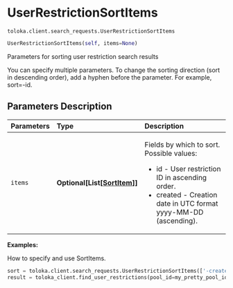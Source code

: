 # UserRestrictionSortItems
`toloka.client.search_requests.UserRestrictionSortItems`

```python
UserRestrictionSortItems(self, items=None)
```

Parameters for sorting user restriction search results


You can specify multiple parameters.
To change the sorting direction (sort in descending order), add a hyphen before the parameter. For example, sort=-id.

## Parameters Description

| Parameters | Type | Description |
| :----------| :----| :-----------|
`items`|**Optional\[List\[[SortItem](toloka.client.search_requests.UserRestrictionSortItems.SortItem.md)\]\]**|<p>Fields by which to sort. Possible values:<ul><li>id - User restriction ID in ascending order.</li><li>created - Creation date in UTC format yyyy-MM-DD (ascending).</li></ul></p>

**Examples:**

How to specify and use SortItems.

```python
sort = toloka.client.search_requests.UserRestrictionSortItems(['-created', 'id'])
result = toloka_client.find_user_restrictions(pool_id=my_pretty_pool_id, sort=sort, limit=10)
```
